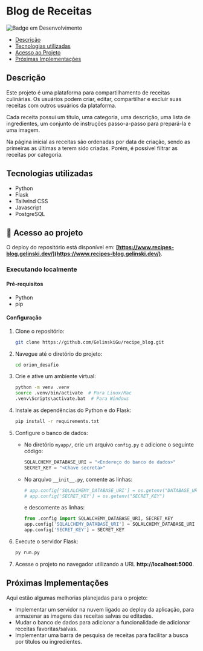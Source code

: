 <h1> Blog de Receitas </h1>


![Badge em Desenvolvimento](http://img.shields.io/static/v1?label=STATUS&message=EM%20DESENVOLVIMENTO&color=GREEN&style=for-the-badge)

* [Descrição](#descricao)
* [Tecnologias utilizadas](#tecnologias-utilizadas)
* [Acesso ao Projeto](#acesso-ao-projeto)
* [Próximas Implementações](#proximas-implementacoes)

## Descrição <a name="descricao"></a>
<p>Este projeto é uma plataforma para compartilhamento de receitas culinárias. Os usuários podem criar, editar, compartilhar e excluir suas receitas com outros usuários da plataforma.</p> 
<p>Cada receita possui um título, uma categoria, uma descrição, uma lista de ingredientes, um conjunto de instruções passo-a-passo para prepará-la e uma imagem.</p>
Na página inicial as receitas são ordenadas por data de criação, sendo as primeiras as últimas a terem sido criadas. Porém, é possível filtrar as receitas por categoria.

##  Tecnologias utilizadas <a name="tecnologias-utilizadas"></a>
- Python
- Flask
- Tailwind CSS
- Javascript
- PostgreSQL

## 📁 Acesso ao projeto <a name="acesso-ao-projeto"></a>
O deploy do repositório está disponível em: **[https://www.recipes-blog.gelinski.dev/](https://www.recipes-blog.gelinski.dev/)**.

### Executando localmente

#### Pré-requisitos

- Python
- pip

#### Configuração

1. Clone o repositório:

   ```bash
   git clone https://github.com/GelinskiGu/recipe_blog.git

2. Navegue até o diretório do projeto:

    ```bash
    cd orion_desafio
    ```
    
3. Crie e ative um ambiente virtual:
     
    ```bash
    python -m venv .venv
    source .venv/bin/activate  # Para Linux/Mac
    .venv\Scripts\activate.bat  # Para Windows
    ```
    
4. Instale as dependências do Python e do Flask:

    ```bash
    pip install -r requirements.txt
    ```
    
5. Configure o banco de dados:

   - No diretório `myapp/`, crie um arquivo `config.py` e adicione o seguinte código:

     ```python
     SQLALCHEMY_DATABASE_URI = "<Endereço do banco de dados>"
     SECRET_KEY = "<Chave secreta>"
     ```

   - No arquivo `__init__.py`, comente as linhas:

     ```python
     # app.config['SQLALCHEMY_DATABASE_URI'] = os.getenv("DATABASE_URL")
     # app.config['SECRET_KEY'] = os.getenv("SECRET_KEY")
     ```

     e descomente as linhas:

     ```python
     from .config import SQLALCHEMY_DATABASE_URI, SECRET_KEY
     app.config['SQLALCHEMY_DATABASE_URI'] = SQLALCHEMY_DATABASE_URI
     app.config['SECRET_KEY'] = SECRET_KEY
     ```
     
6. Execute o servidor Flask:
    
    ```bash
    py run.py
    ```
7. Acesse o projeto no navegador utilizando a URL __http://localhost:5000__.

## Próximas Implementações <a name="proximas-implementacoes"></a>
Aqui estão algumas melhorias planejadas para o projeto:

- Implementar um servidor na nuvem ligado ao deploy da aplicação, para armazenar as imagens das receitas salvas ou editadas.
- Mudar o banco de dados para adicionar a funcionalidade de adicionar receitas favoritas/salvas.
- Implementar uma barra de pesquisa de receitas para facilitar a busca por títulos ou ingredientes.
